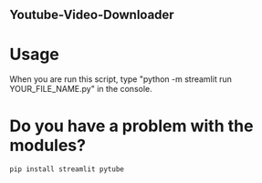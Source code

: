 ## Youtube-Video-Downloader ##

# Usage

When you are run this script, type "python -m streamlit run YOUR_FILE_NAME.py" in the console.

# Do you have a problem with the modules?

```pip install streamlit pytube```
